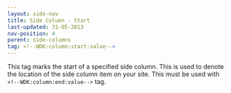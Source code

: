 ```yaml
---
layout: side-nav
title: Side Column - Start
last-updated: 31-05-2013
nav-position: 4
parent: side-columns
tag: <!--WDK:column:start:value-->
---
```


This tag marks the start of a specified side column. This is used to denote the location of the side column item on your site. This must be used with `<!--WDK:column:end:value-->` tag.
